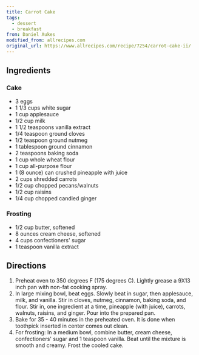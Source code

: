 ```yaml
---
title: Carrot Cake
tags:
  - dessert
  - breakfast
from: Daniel Aukes
modified_from: allrecipes.com
original_url: https://www.allrecipes.com/recipe/7254/carrot-cake-ii/
---
```



## Ingredients

### Cake

-   3 eggs
-   1 1/3 cups white sugar
-   1 cup applesauce
-   1/2 cup milk
-   1 1/2 teaspoons vanilla extract
-   1/4 teaspoon ground cloves
-   1/2 teaspoon ground nutmeg
-   1 tablespoon ground cinnamon
-   2 teaspoons baking soda
-   1 cup whole wheat flour
-   1 cup all-purpose flour
-   1 (8 ounce) can crushed pineapple with juice
-   2 cups shredded carrots
-   1/2 cup chopped pecans/walnuts
-   1/2 cup raisins
-   1/4 cup chopped candied ginger

### Frosting

-   1/2 cup butter, softened
-   8 ounces cream cheese, softened
-   4 cups confectioners' sugar
-   1 teaspoon vanilla extract

## Directions

1.  Preheat oven to 350 degrees F (175 degrees C). Lightly grease a 9X13 inch pan with non-fat cooking spray.
2.  In large mixing bowl, beat eggs. Slowly beat in sugar, then applesauce, milk, and vanilla. Stir in cloves, nutmeg, cinnamon, baking soda, and flour. Stir in, one ingredient at a time, pineapple (with juice), carrots, walnuts, raisins, and ginger. Pour into the prepared pan.
3.  Bake for 35 - 40 minutes in the preheated oven. It is done when toothpick inserted in center comes out clean.
4.  For frosting: In a medium bowl, combine butter, cream cheese, confectioners' sugar and 1 teaspoon vanilla. Beat until the mixture is smooth and creamy. Frost the cooled cake.
